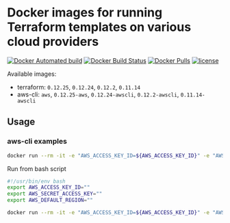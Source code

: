 # Docker images for running Terraform templates on various cloud providers

[![Docker Automated build](https://img.shields.io/docker/cloud/automated/tinslice/terraform.svg?style=flat)](https://hub.docker.com/r/tinslice/terraform/builds)
[![Docker Build Status](https://img.shields.io/docker/cloud/build/tinslice/terraform.svg?style=flat)](https://hub.docker.com/r/tinslice/terraform/builds)
[![Docker Pulls](https://img.shields.io/docker/pulls/tinslice/terraform.svg?style=flat)](https://hub.docker.com/r/tinslice/terraform/)
[![license](https://img.shields.io/github/license/tinslice/docker-terraform.svg)](https://github.com/tinslice/docker-terraform)

Available images: 

- terraform: `0.12.25`, `0.12.24`, `0.12.2`, `0.11.14`   
- aws-cli: `aws`, `0.12.25-aws`, `0.12.24-awscli`, `0.12.2-awscli`, `0.11.14-awscli`  

## Usage

### aws-cli examples

```bash
docker run --rm -it -e "AWS_ACCESS_KEY_ID=${AWS_ACCESS_KEY_ID}" -e "AWS_SECRET_ACCESS_KEY=${AWS_SECRET_ACCESS_KEY}" -e "AWS_DEFAULT_REGION=${AWS_DEFAULT_REGION}" tinslice/terraform:0.12.25-aws bash
```

Run from bash script

```bash
#!/usr/bin/env bash
export AWS_ACCESS_KEY_ID=""
export AWS_SECRET_ACCESS_KEY=""
export AWS_DEFAULT_REGION=""

docker run --rm -it -e "AWS_ACCESS_KEY_ID=${AWS_ACCESS_KEY_ID}" -e "AWS_SECRET_ACCESS_KEY=${AWS_SECRET_ACCESS_KEY}" -e "AWS_DEFAULT_REGION=${AWS_DEFAULT_REGION}" -v $PWD:/workspace tinslice/terraform:0.12.25-aws bash
```
